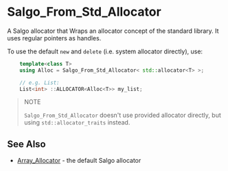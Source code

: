 Salgo_From_Std_Allocator
========================
A Salgo allocator that Wraps an allocator concept of the standard library. It uses regular pointers as handles.

To use the default `new` and `delete` (i.e. system allocator directly), use:

```cpp
	template<class T>
	using Alloc = Salgo_From_Std_Allocator< std::allocator<T> >;

	// e.g. List:
	List<int> ::ALLOCATOR<Alloc<T>> my_list;
```

> NOTE
>
> `Salgo_From_Std_Allocator` doesn't use provided allocator directly, but using `std::allocator_traits` instead.




See Also
--------
* [Array_Allocator](VECTOR-ALLOCATOR.md) - the default Salgo allocator
